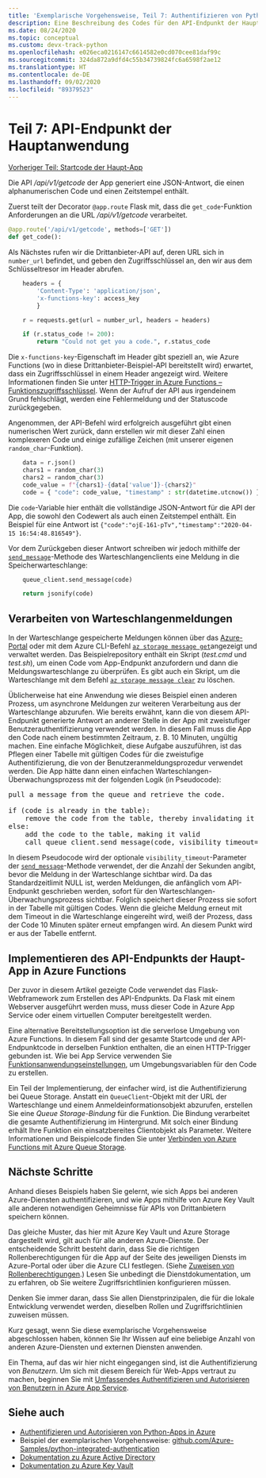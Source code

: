 ```yaml
---
title: 'Exemplarische Vorgehensweise, Teil 7: Authentifizieren von Python-Apps bei Azure-Diensten'
description: Eine Beschreibung des Codes für den API-Endpunkt der Haupt-App, der den Drittanbieter-API-Endpunkt verwendet und eine Meldung in Azure Queue Storage schreibt.
ms.date: 08/24/2020
ms.topic: conceptual
ms.custom: devx-track-python
ms.openlocfilehash: e026eca0216147c6614582e0cd070cee81daf99c
ms.sourcegitcommit: 324da872a9dfd4c55b34739824fc6a6598f2ae12
ms.translationtype: HT
ms.contentlocale: de-DE
ms.lasthandoff: 09/02/2020
ms.locfileid: "89379523"
---
```

# <a name="part-7-main-application-api-endpoint"></a>Teil 7: API-Endpunkt der Hauptanwendung

[Vorheriger Teil: Startcode der Haupt-App](walkthrough-tutorial-authentication-06.md)

Die API */api/v1/getcode* der App generiert eine JSON-Antwort, die einen alphanumerischen Code und einen Zeitstempel enthält.

Zuerst teilt der Decorator `@app.route` Flask mit, dass die `get_code`-Funktion Anforderungen an die URL */api/v1/getcode* verarbeitet.

```python
@app.route('/api/v1/getcode', methods=['GET'])
def get_code():
```

Als Nächstes rufen wir die Drittanbieter-API auf, deren URL sich in `number_url` befindet, und geben den Zugriffsschlüssel an, den wir aus dem Schlüsseltresor im Header abrufen.

```python
    headers = {
        'Content-Type': 'application/json',
        'x-functions-key': access_key
        }

    r = requests.get(url = number_url, headers = headers)

    if (r.status_code != 200):
        return "Could not get you a code.", r.status_code
```

Die `x-functions-key`-Eigenschaft im Header gibt speziell an, wie Azure Functions (wo in diese Drittanbieter-Beispiel-API bereitstellt wird) erwartet, dass ein Zugriffsschlüssel in einem Header angezeigt wird. Weitere Informationen finden Sie unter [HTTP-Trigger in Azure Functions – Funktionszugriffsschlüssel](/azure/azure-functions/functions-bindings-http-webhook-trigger?tabs=csharp#authorization-keys). Wenn der Aufruf der API aus irgendeinem Grund fehlschlägt, werden eine Fehlermeldung und der Statuscode zurückgegeben.

Angenommen, der API-Befehl wird erfolgreich ausgeführt gibt einen numerischen Wert zurück, dann erstellen wir mit dieser Zahl einen komplexeren Code und einige zufällige Zeichen (mit unserer eigenen `random_char`-Funktion).

```python
    data = r.json()
    chars1 = random_char(3)
    chars2 = random_char(3)
    code_value = f"{chars1}-{data['value']}-{chars2}"
    code = { "code": code_value, "timestamp" : str(datetime.utcnow()) }
```

Die `code`-Variable hier enthält die vollständige JSON-Antwort für die API der App, die sowohl den Codewert als auch einen Zeitstempel enthält. Ein Beispiel für eine Antwort ist `{"code":"ojE-161-pTv","timestamp":"2020-04-15 16:54:48.816549"}`.

Vor dem Zurückgeben dieser Antwort schreiben wir jedoch mithilfe der [`send_message`](/python/api/azure-storage-queue/azure.storage.queue.queueclient?view=azure-python#send-message-content----kwargs-)-Methode des Warteschlangenclients eine Meldung in die Speicherwarteschlange:

```python
    queue_client.send_message(code)

    return jsonify(code)
```

## <a name="processing-queue-messages"></a>Verarbeiten von Warteschlangenmeldungen

In der Warteschlange gespeicherte Meldungen können über das [Azure-Portal](/azure/storage/queues/storage-quickstart-queues-portal#view-message-properties) oder mit dem Azure CLI-Befehl [`az storage message get`](/cli/azure/storage/message?view=azure-cli-latest#az-storage-message-get)angezeigt und verwaltet werden. Das Beispielrepository enthält ein Skript (*test.cmd* und *test.sh*), um einen Code vom App-Endpunkt anzufordern und dann die Meldungswarteschlange zu überprüfen. Es gibt auch ein Skript, um die Warteschlange mit dem Befehl [`az storage message clear`](/cli/azure/storage/message?view=azure-cli-latest#az-storage-message-clear) zu löschen.

Üblicherweise hat eine Anwendung wie dieses Beispiel einen anderen Prozess, um asynchrone Meldungen zur weiteren Verarbeitung aus der Warteschlange abzurufen. Wie bereits erwähnt, kann die von diesem API-Endpunkt generierte Antwort an anderer Stelle in der App mit zweistufiger Benutzerauthentifizierung verwendet werden. In diesem Fall muss die App den Code nach einem bestimmten Zeitraum, z. B. 10 Minuten, ungültig machen. Eine einfache Möglichkeit, diese Aufgabe auszuführen, ist das Pflegen einer Tabelle mit gültigen Codes für die zweistufige Authentifizierung, die von der Benutzeranmeldungsprozedur verwendet werden. Die App hätte dann einen einfachen Warteschlangen-Überwachungsprozess mit der folgenden Logik (in Pseudocode):

<pre>
pull a message from the queue and retrieve the code.

if (code is already in the table):
    remove the code from the table, thereby invalidating it
else:
    add the code to the table, making it valid
    call queue_client.send_message(code, visibility_timeout=600)
</pre>

In diesem Pseudocode wird der optionale `visibility_timeout`-Parameter der [`send_message`](/python/api/azure-storage-queue/azure.storage.queue.queueclient?view=azure-python#send-message-content----kwargs-)-Methode verwendet, der die Anzahl der Sekunden angibt, bevor die Meldung in der Warteschlange sichtbar wird. Da das Standardzeitlimit NULL ist, werden Meldungen, die anfänglich vom API-Endpunkt geschrieben werden, sofort für den Warteschlangen-Überwachungsprozess sichtbar. Folglich speichert dieser Prozess sie sofort in der Tabelle mit gültigen Codes. Wenn die gleiche Meldung erneut mit dem Timeout in die Warteschlange eingereiht wird, weiß der Prozess, dass der Code 10 Minuten später erneut empfangen wird. An diesem Punkt wird er aus der Tabelle entfernt.

## <a name="implementing-the-main-app-api-endpoint-in-azure-functions"></a>Implementieren des API-Endpunkts der Haupt-App in Azure Functions

Der zuvor in diesem Artikel gezeigte Code verwendet das Flask-Webframework zum Erstellen des API-Endpunkts. Da Flask mit einem Webserver ausgeführt werden muss, muss dieser Code in Azure App Service oder einem virtuellen Computer bereitgestellt werden.

Eine alternative Bereitstellungsoption ist die serverlose Umgebung von Azure Functions. In diesem Fall sind der gesamte Startcode und der API-Endpunktcode in derselben Funktion enthalten, die an einen HTTP-Trigger gebunden ist. Wie bei App Service verwenden Sie [Funktionsanwendungseinstellungen](/azure/azure-functions/functions-how-to-use-azure-function-app-settings#settings), um Umgebungsvariablen für den Code zu erstellen.

Ein Teil der Implementierung, der einfacher wird, ist die Authentifizierung bei Queue Storage. Anstatt ein `QueueClient`-Objekt mit der URL der Warteschlange und einem Anmeldeinformationsobjekt abzurufen, erstellen Sie eine *Queue Storage-Bindung* für die Funktion. Die Bindung verarbeitet die gesamte Authentifizierung im Hintergrund. Mit solch einer Bindung erhält Ihre Funktion ein einsatzbereites Clientobjekt als Parameter. Weitere Informationen und Beispielcode finden Sie unter [Verbinden von Azure Functions mit Azure Queue Storage](/azure/azure-functions/functions-add-output-binding-storage-queue-cli?tabs=bash%2Cbrowser&pivots=programming-language-python).

## <a name="next-steps"></a>Nächste Schritte

Anhand dieses Beispiels haben Sie gelernt, wie sich Apps bei anderen Azure-Diensten authentifizieren, und wie Apps mithilfe von Azure Key Vault alle anderen notwendigen Geheimnisse für APIs von Drittanbietern speichern können.

Das gleiche Muster, das hier mit Azure Key Vault und Azure Storage dargestellt wird, gilt auch für alle anderen Azure-Dienste. Der entscheidende Schritt besteht darin, dass Sie die richtigen Rollenberechtigungen für die App auf der Seite des jeweiligen Diensts im Azure-Portal oder über die Azure CLI festlegen. (Siehe [Zuweisen von Rollenberechtigungen](how-to-assign-role-permissions.md).) Lesen Sie unbedingt die Dienstdokumentation, um zu erfahren, ob Sie weitere Zugriffsrichtlinien konfigurieren müssen.

Denken Sie immer daran, dass Sie allen Dienstprinzipalen, die für die lokale Entwicklung verwendet werden, dieselben Rollen und Zugriffsrichtlinien zuweisen müssen.

Kurz gesagt, wenn Sie diese exemplarische Vorgehensweise abgeschlossen haben, können Sie Ihr Wissen auf eine beliebige Anzahl von anderen Azure-Diensten und externen Diensten anwenden.

Ein Thema, auf das wir hier nicht eingegangen sind, ist die Authentifizierung von *Benutzern*. Um sich mit diesem Bereich für Web-Apps vertraut zu machen, beginnen Sie mit [Umfassendes Authentifizieren und Autorisieren von Benutzern in Azure App Service](/azure/app-service/tutorial-auth-aad?pivots=platform-linux).

## <a name="see-also"></a>Siehe auch

- [Authentifizieren und Autorisieren von Python-Apps in Azure](azure-sdk-authenticate.md)
- Beispiel der exemplarischen Vorgehensweise: [github.com/Azure-Samples/python-integrated-authentication](https://github.com/Azure-Samples/python-integrated-authentication)
- [Dokumentation zu Azure Active Directory](/azure/active-directory)
- [Dokumentation zu Azure Key Vault](/azure/key-vault)
